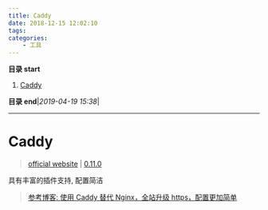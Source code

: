 ```yaml
---
title: Caddy
date: 2018-12-15 12:02:10
tags: 
categories: 
    - 工具
---
```


**目录 start**
 
1. [Caddy](#caddy)

**目录 end**|_2019-04-19 15:38_|
****************************************
# Caddy
> [official website](https://caddyserver.com/) | [0.11.0](https://bin-1253378665.cos.ap-guangzhou.myqcloud.com/caddy_v0.11.0_linux_amd64.tar.gz)

具有丰富的插件支持, 配置简洁

> [参考博客: 使用 Caddy 替代 Nginx，全站升级 https，配置更加简单](https://my.oschina.net/diamondfsd/blog/897301)


